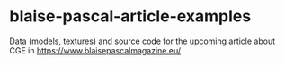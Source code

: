 # blaise-pascal-article-examples
Data (models, textures) and source code for the upcoming article about CGE in https://www.blaisepascalmagazine.eu/
